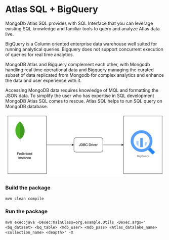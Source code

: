 # Atlas SQL + BigQuery

MongoDb Atlas SQL provides with SQL Interface that you can leverage existing SQL knowledge and familiar tools to query and analyze Atlas data live.

BigQuery is a Column oriented enterprise data warehouse well suited for running analytical queries. Bigquery does not support concurrent execution of queries for real time analytics.

MongoDB Atlas and Bigquery complement each other, with Mongodb handling real time operational data and Bigquery managing the curated subset of data replicated from Mongodb for complex analytics and enhance the data and user experience with it.

Accessing MongoDB data requires knowledge of MQL and formatting the JSON data. To simplify the user who has expertise in SQL development MongoDB Atlas SQL comes to rescue. Atlas SQL helps to run SQL query on MongoDB database.

![img.png](img.png)



### Build the package
```
mvn clean compile
```

### Run the package
```
mvn exec:java -Dexec:mainClass=org.example.Utils -Dexec.args="<bq_dataset> <bq_table> <mdb_user> <mdb_pass> <Atlas_datalake_name> <collection_name> <deapth>" -X
```

